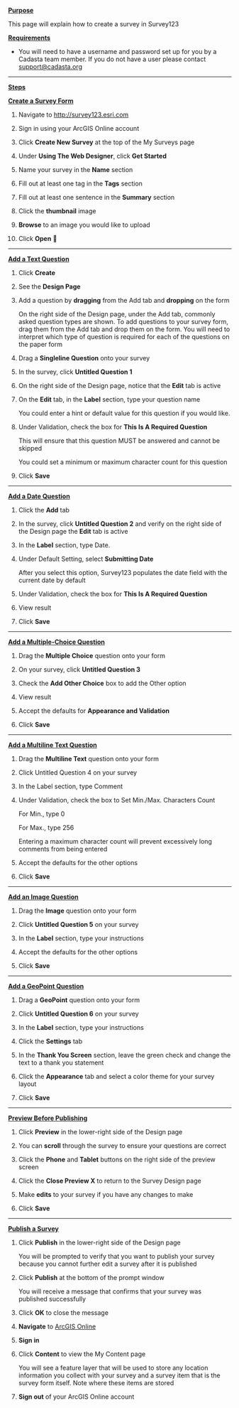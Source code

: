 
<u>**Purpose**</u>

This page will explain how to create a survey in Survey123 

<u>**Requirements**</u>

* You will need to have a username and password set up for you by a Cadasta team member. If you do not have a user please contact support@cadasta.org

-----

<u>**Steps**</u>

<u>**Create a Survey Form**</u>

1. Navigate to http://survey123.esri.com
 
2. Sign in using your ArcGIS Online account
 
3. Click **Create New Survey** at the top of the My Surveys page
 
4. Under **Using The Web Designer**, click **Get Started**
 
5. Name your survey in the **Name** section
 
6. Fill out at least one tag in the **Tags** section
 
7. Fill out at least one sentence in the **Summary** section
 
8. Click the **thumbnail** image
 
9. **Browse** to an image you would like to upload
 
10. Click **Open**

--------

<u>**Add a Text Question**</u>

1. Click **Create**
 
2. See the **Design Page**
 
3. Add a question by **dragging** from the Add tab and **dropping** on the form
 
    On the right side of the Design page, under the Add tab, commonly asked question types are shown. To add questions to your survey form, drag them from the Add tab and drop them on the form. You will need to interpret which type of question is required for each of the questions on the paper form
 
4. Drag a **Singleline Question** onto your survey
 
5. In the survey, click **Untitled Question 1**
 
6. On the right side of the Design page, notice that the **Edit** tab is active
 
7. On the **Edit** tab, in the **Label** section, type your question name
 
    You could enter a hint or default value for this question if you would like.
 
8. Under Validation, check the box for **This Is A Required Question**
 
    This will ensure that this question MUST be answered and cannot be skipped
 
    You could set a minimum or maximum character count for this question
 
9. Click **Save**
 
---------

<u>**Add a Date Question**</u>
 
1. Click the **Add** tab
 
2. In the survey, click **Untitled Question 2** and verify on the right side of the Design page 
the **Edit** tab is active
 
1. In the **Label** section, type Date.
 
2. Under Default Setting, select **Submitting Date**
 
    After you select this option, Survey123 populates the date field with the current date by
default
 
1. Under Validation, check the box for **This Is A Required Question**
 
2. View result
 
3. Click **Save**
 
 -------------

<u>**Add a Multiple-Choice Question**</u>

1. Drag the **Multiple Choice** question onto your form
 
2. On your survey, click **Untitled Question 3**
 
3. Check the **Add Other Choice** box to add the Other option
 
4. View result
 
5. Accept the defaults for **Appearance and Validation**
 
6. Click **Save**

--------------

<u>**Add a Multiline Text Question**</u>

1. Drag the **Multiline Text** question onto your form
 
2. Click Untitled Question 4 on your survey
 
3. In the Label section, type Comment
 
4. Under Validation, check the box to Set Min./Max. Characters Count

    For Min., type 0
    
    For Max., type 256

    Entering a maximum character count will prevent excessively long comments
from being entered
 
1. Accept the defaults for the other options
 
2. Click **Save**
 
 ---------

<u>**Add an Image Question**</u>

1. Drag the **Image** question onto your form
 
2. Click **Untitled Question 5** on your survey
 
3. In the **Label** section, type your instructions
 
4. Accept the defaults for the other options
 
5. Click **Save**
 
------

<u>**Add a GeoPoint Question**</u>

1. Drag a **GeoPoint** question onto your form
 
2. Click **Untitled Question 6** on your survey
 
3. In the **Label** section, type your instructions
 
4. Click the **Settings** tab
 
5. In the **Thank You Screen** section, leave the green check and change the text to a thank 
you statement
 
1. Click the **Appearance** tab and select a color theme for your survey layout
 
2. Click **Save**
 
-----------


<u>**Preview Before Publishing**</u>

1. Click **Preview** in the lower-right side of the Design page
 
2. You can **scroll** through the survey to ensure your questions are correct
 
3. Click the **Phone** and **Tablet** buttons on the right side of the preview screen
 
4. Click the **Close Preview X** to return to the Survey Design page
 
5. Make **edits** to your survey if you have any changes to make
 
6. Click **Save**
 
---

<u>**Publish a Survey**</u>

1. Click **Publish** in the lower-right side of the Design page
 
    You will be prompted to verify that you want to publish your survey because you cannot
further edit a survey after it is published
 
1. Click **Publish** at the bottom of the prompt window
 
    You will receive a message that confirms that your survey was published successfully
 
2. Click **OK** to close the message
 
3. **Navigate** to  [ArcGIS Online](http://www.arcgis.com/)
 
4. **Sign in**
 
5. Click **Content** to view the My Content page

    You will see a feature layer that will be used to store any location information you collect with your survey and a survey item that is the survey form itself. Note where these items are stored

6. **Sign out** of your ArcGIS Online account
 

